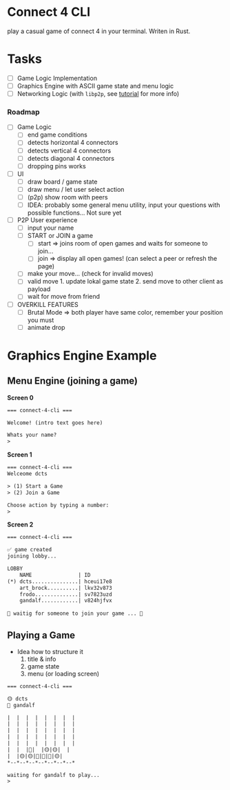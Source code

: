 # Connect 4 CLI

play a casual game of connect 4 in your terminal. Writen in Rust.

# Tasks
- [ ] Game Logic Implementation
- [ ] Graphics Engine with ASCII game state and menu logic
- [ ] Networking Logic (with `libp2p`, see [tutorial](https://blog.logrocket.com/libp2p-tutorial-build-a-peer-to-peer-app-in-rust) for more info)

### Roadmap
- [ ] Game Logic
  - [ ] end game conditions
  - [ ] detects horizontal 4 connectors
  - [ ] detects vertical 4 connectors
  - [ ] detects diagonal 4 connectors
  - [ ] dropping pins works
- [ ] UI
  - [ ] draw board / game state
  - [ ] draw menu / let user select action
  - [ ] (p2p) show room with peers
  - [ ] IDEA: probably some general menu utility, input your questions with possible functions... Not sure yet
- [ ] P2P User experience
  - [ ] input your name
  - [ ] START or JOIN a game
    - [ ] start => joins room of open games and waits for someone to join...
    - [ ] join  => display all open games! (can select a peer or refresh the page)
  - [ ] make your move... (check for invalid moves)
  - [ ] valid move 
        1. update lokal game state
        2. send move to other client as payload
  - [ ] wait for move from friend
- [ ] OVERKILL FEATURES 
  - [ ] Brutal Mode => both player have same color, remember your position you must
  - [ ] animate drop

# Graphics Engine Example
## Menu Engine (joining a game)
**Screen 0**
```txt
=== connect-4-cli ===

Welcome! (intro text goes here)

Whats your name?
>
```

**Screen 1**
```txt
=== connect-4-cli ===
Welceome dcts

> (1) Start a Game
> (2) Join a Game

Choose action by typing a number:
>
```

**Screen 2**
```txt
=== connect-4-cli ===

✅ game created
joining lobby...

LOBBY
    NAME               | ID
(*) dcts...............| hceui17e8
    art_brock..........| lkv32v873
    frodo..............| sv7823uzd
    gandalf............| v824hjfvx
        
👀 waitig for someone to join your game ... 👀
```

## Playing a Game
- Idea how to structure it
  1. title & info
  2. game state
  3. menu (or loading screen)

```txt
=== connect-4-cli ===

🟡 dcts 
🔴 gandalf 

|  |  |  |  |  |  |  |
|  |  |  |  |  |  |  |
|  |  |  |  |  |  |  |
|  |  |  |  |  |  |  |
|  |  |  |  |  |  |  |
|  |  |🔴|  |🟡|🟡|  |
|  |🟡|🟡|🔴|🔴|🔴|🟡|
*--*--*--*--*--*--*--*

waiting for gandalf to play...
>
```